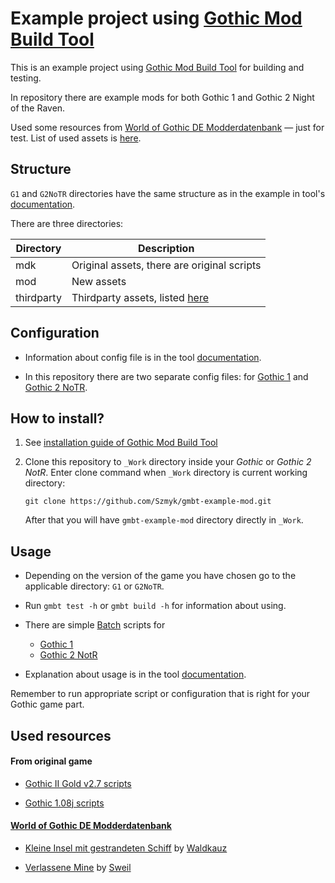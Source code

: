 # Example project using [Gothic Mod Build Tool](https://github.com/Szmyk/gmbt)

This is an example project using [Gothic Mod Build Tool](https://github.com/Szmyk/gmbt) for building and testing.

In repository there are example mods for both Gothic 1 and Gothic 2 Night of the Raven.

Used some resources from [World of Gothic DE Modderdatenbank](https://www.worldofgothic.de/?go=moddb) — just for test. List of used assets is [here](#used-resources).

## Structure

`G1` and `G2NoTR` directories have the same structure as in the example in tool's [documentation](https://github.com/Szmyk/gmbt#example).

There are three directories:

| Directory 	| Description 																														
| ------------- | -----------------------------------------------------------------
| mdk      		| Original assets, there are original scripts			
| mod     		| New assets
| thirdparty 	| Thirdparty assets, listed [here](#used-resources)		
													
## Configuration

* Information about config file is in the tool [documentation](https://github.com/Szmyk/gmbt#configuration).

* In this repository there are two separate config files: for [Gothic 1](https://github.com/Szmyk/gmbt-example-mod/tree/master/G1/.gmbt.yml) and [Gothic 2 NoTR](https://github.com/Szmyk/gmbt-example-mod/tree/master/G2NoTR/.gmbt.yml).

## How to install?

1. See [installation guide of Gothic Mod Build Tool](https://github.com/Szmyk/gmbt/#installation--requirements)

2. Clone this repository to `_Work` directory inside your *Gothic* or *Gothic 2 NotR*. Enter clone command when `_Work` directory is current working directory:
 
    `git clone https://github.com/Szmyk/gmbt-example-mod.git`

    After that you will have `gmbt-example-mod` directory directly in `_Work`. 

## Usage

* Depending on the version of the game you have chosen go to the applicable directory: `G1` or `G2NoTR`.

* Run `gmbt test -h` or `gmbt build -h` for information about using. 

* There are simple [Batch](https://en.wikipedia.org/wiki/Batch_file) scripts for 
    * [Gothic 1](https://github.com/Szmyk/gmbt-example-mod/tree/master/G1) 
    * [Gothic 2 NotR](https://github.com/Szmyk/gmbt-example-mod/tree/master/G2NoTR) 

* Explanation about usage is in the tool [documentation](https://github.com/Szmyk/gmbt#usage).

Remember to run appropriate script or configuration that is right for your Gothic game part.

## Used resources

#### From original game

*  [Gothic II Gold v2.7 scripts](http://dl5.worldofplayers.de:81/dl/9e58559954aa55e074c9095a633c77fa/598567f8/wog/gothic2/editing/EnglishCleanedScripts.rar)

*  [Gothic 1.08j scripts](https://forum.worldofplayers.de/forum/threads/1488168-Gothic-1-08j-English-Scripts-(review))

#### [World of Gothic DE Modderdatenbank](https://www.worldofgothic.de/?go=moddb)

* [Kleine Insel mit gestrandeten Schiff](https://www.worldofgothic.de/?go=moddb&action=view&fileID=742&cat=18&page=1&order=0) by [Waldkauz](https://www.worldofgothic.de/?go=moddb&paras=?action=cat&searchcat=4&searchkey=455)

* [Verlassene Mine](https://www.worldofgothic.de/?go=moddb&action=view&fileID=132&cat=17&page=0&order=0) by [Sweil](https://www.worldofgothic.de/?go=moddb&paras=?action=cat&searchcat=4&searchkey=69)